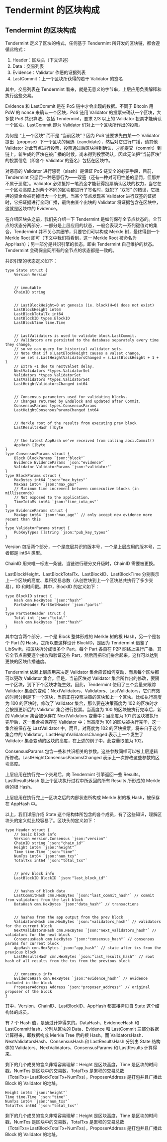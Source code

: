 # Tendermint 的区块构成

## Tendermint 的区块构成

Tendermint 定义了区块的格式，任何基于 Tendermint 所开发的区块链，都会遵循此格式：

1. Header：区块头（下文详述）
2. Data：交易列表
3. Evidence：Validator 作恶的证据列表
4. LastCommit：上一个区块所获得的若干 Validator 的签名

其中，交易列表在 Tendermint 看来，就是无意义的字节串，上层应用负责解释和执行这些交易。

Evidence 和 LastCommit 是在 PoS 链中才会出现的数据。不同于 Bitcoin 用 PoW 的 nonce 来确认一个区块，PoS 链用 Validator 的投票来确认一个区块，大多数 PoS 共识算法，包括 Tendermint，要求 2/3 以上的 Validator 投票才能确认一个区块。LastCommit 即为 Validator 们对上一个区块所作出的投票。

为何是 “上一个区块” 而不是 “当前区块”？因为 PoS 链要求先由某一个 Validator 提出（propose）下一个区块的候选（candidate），然后对它进行广播，请其他 Validator 对此节点进行投票，投票通过后区块得到确认，才能提交（commit）到链上。新生成的区块在被广播的时候，尚未得到投票确认，因此无法把“当前区块” 的投票信息（即各个 Validator 的签名）包括在区块中。

对恶意的 Validator 进行惩罚（slash）是保证 PoS 链安全的必要手段，目前，Tendermint 只惩罚一种恶意行为——双签（还有一种对可用性差的惩罚，但那并不属于恶意）。Validator 必须抵押一笔资金才能获得投票确认区块的权力，当它在一个区块高度上对两个不同的区块都进行了签名时，就犯了 “双签” 的错误，它抵押的资金会被罚掉很大一个比例。当某个节点发现某 Validator 进行双签的证据时，它把证据进行全网广播，最终由某个出块的 Validator 将证据包含在区块中，这就是区块中的 Evidence。

在介绍区块头之前，我们先介绍一下 Tendermint 是如何保存全节点状态的。全节点的状态分两部分，一部分是上层应用的状态，一般会表现为一系列键值对的集合，Tendermint 并不关心其细节，只要它们可以构成 Merkle 树，最终得到一个 Merkle Root 即可（下文中我们将看到，这一 Merkle Root 被命名为 AppHash）；另一部分是共识引擎的状态，即由 Tendermint 自己维护的状态。Tendermint 会确保全网所有的全节点的状态都是一致的。

共识引擎的状态定义如下：

```text
type State struct {
    Version Version


    // immutable
    ChainID string


    // LastBlockHeight=0 at genesis (ie. block(H=0) does not exist)
    LastBlockHeight int64
    LastBlockTotalTx int64
    LastBlockID types.BlockID
    LastBlockTime time.Time


    // LastValidators is used to validate block.LastCommit.
    // Validators are persisted to the database separately every time they change,
    // so we can query for historical validator sets.
    // Note that if s.LastBlockHeight causes a valset change,
    // we set s.LastHeightValidatorsChanged = s.LastBlockHeight + 1 + 1
    // Extra +1 due to nextValSet delay.
    NextValidators *types.ValidatorSet
    Validators *types.ValidatorSet
    LastValidators *types.ValidatorSet
    LastHeightValidatorsChanged int64


    // Consensus parameters used for validating blocks.
    // Changes returned by EndBlock and updated after Commit.
    ConsensusParams types.ConsensusParams
    LastHeightConsensusParamsChanged int64


    // Merkle root of the results from executing prev block
    LastResultsHash []byte


    // the latest AppHash we've received from calling abci.Commit()
    AppHash []byte
}
type ConsensusParams struct {
    Block BlockParams `json:"block"`
    Evidence EvidenceParams `json:"evidence"`
    Validator ValidatorParams `json:"validator"`
}
type BlockParams struct {
    MaxBytes int64 `json:"max_bytes"`
    MaxGas int64 `json:"max_gas"`
    // Minimum time increment between consecutive blocks (in milliseconds)
    // Not exposed to the application.
    TimeIotaMs int64 `json:"time_iota_ms"`
}
type EvidenceParams struct {
    MaxAge int64 `json:"max_age"` // only accept new evidence more recent than this
}
type ValidatorParams struct {
    PubKeyTypes []string `json:"pub_key_types"`
}
```

Version 包括两个部分，一个是底层共识的版本号，一个是上层应用的版本号，二者都是 int64 类型。

ChainID 用来唯一标志一条链，当链进行硬分叉升级时，ChainID 需要被更换。

LastBlockHeight、LastBlockTotalTx、LastBlockID、LastBlockTime 分别表示上一个区块的高度、累积交易总数（从创世块到上一个区块总共执行了多少交易），ID 和时间戳。其中，BlockID 的定义如下：

```text
type BlockID struct {
    Hash cmn.HexBytes `json:"hash"`
    PartsHeader PartSetHeader `json:"parts"`
}
type PartSetHeader struct {
    Total int `json:"total"`
    Hash cmn.HexBytes `json:"hash"`
}
```

其中包含两个部分，一个是 Block 整体形成的 Merkle 树的根 Hash，另一个是各个 Part 的 Hash。之所以要这样设计 BlockID，是因为 Tendermint 借鉴了 LibSwift，把区块拆分成很多个 Part，每个 Part 各自在 P2P 网络上进行广播，其它全节点需要逐个接收和验证这些 Part，然后再把它们拼合起来。这样可以达到更快的区块传播速度。

Tendermint 依赖上层应用来决定 Validator 集合应该如何变动，而且每个区块都可以更改 Validator 集合。但是，当前区块对 Validator 集合所作出的修改，要隔一个区块，到下下个区块才能生效。因此，Tendermint 使用了三个变量来跟踪 Validator 集合的变动：NextValidators、Validators、LastValidators，它们有效的时间分别是下一个区块，当前正在投票决策的区块和上一个区块。比如执行高度为 100 的区块时，修改了 Validator 集合，那么要在决策高度为 102 的区块时才会按照更新后的 Validator 集合进行投票。当高度为 100 的区块被执行完毕后，新的 Validator 集合被保存在 NextValidators 变量中；当高度为 101 的区块被执行完毕后，这一集合被保存在 Validator 中；当高度为 101 的区块被执行完毕，这一集合被保存在 LastValidator 中，而且，对高度为 102 的区块投票，将来自于这个集合中的 Validator。LastHeightValidatorsChanged 表示上一个发生了 Validator 集合变动的区块的高度，在上述的例子中，此变量取值为 102。

ConsensusParams 包含一些和共识相关的参数。这些参数同样可以被上层逻辑所修改。LastHeightConsensusParamsChanged 表示上一次修改这些参数的区块高度。

上层应用在执行完一个交易后，向 Tendermint 引擎返回一些 Results。LastResultsHash 是上个区块执行过程中所返回的所有 Results 所形成的 Merkle 树的根 Hash。

上层应用在执行完上一区块之后的内部状态所构成 Merkle 树的根 Hash，被保存在 AppHash 中。

以上，我们详细介绍 State 这个结构体所包含的各个成员，有了这些知识，理解区块头的定义就比较容易了。区块头的定义如下：

```text
type Header struct {
    // basic block info
    Version version.Consensus `json:"version"`
    ChainID string `json:"chain_id"`
    Height int64 `json:"height"`
    Time time.Time `json:"time"`
    NumTxs int64 `json:"num_txs"`
    TotalTxs int64 `json:"total_txs"`


    // prev block info
    LastBlockID BlockID `json:"last_block_id"`


    // hashes of block data
    LastCommitHash cmn.HexBytes `json:"last_commit_hash"` // commit from validators from the last block
    DataHash cmn.HexBytes `json:"data_hash"` // transactions


    // hashes from the app output from the prev block
    ValidatorsHash cmn.HexBytes `json:"validators_hash"` // validators for the current block
    NextValidatorsHash cmn.HexBytes `json:"next_validators_hash"` // validators for the next block
    ConsensusHash cmn.HexBytes `json:"consensus_hash"` // consensus params for current block
    AppHash cmn.HexBytes `json:"app_hash"` // state after txs from the previous block
    LastResultsHash cmn.HexBytes `json:"last_results_hash"` // root hash of all results from the txs from the previous block


    // consensus info
    EvidenceHash cmn.HexBytes `json:"evidence_hash"` // evidence included in the block
    ProposerAddress Address `json:"proposer_address"` // original proposer of the block
}
```

其中，Version、ChainID、LastBlockID、AppHash 都直接拷贝自 State 这个结构体的成员。

有 7 个 Hash 值，是通过计算得来的。DataHash、EvidenceHash 和 LastCommitHash，分别从区块的 Data、Evidence 和 LastCommit 三部分数据计算得来，即数据构成 Merkle Tree 后的根 Hash。而 ValidatorsHash、NextValidatorsHash、ConsensusHash 和 LastResultsHash 分别由 State 结构体的 Validators、NextValidators、ConsensusParams 和 LastResults 计算得来。

剩下的几个成员的含义非常容易理解：Height 是区块高度，Time 是区块的时间戳，NumTxs 是区块中的交易数，TotalTxs 是累积的交易总数（TotalTxs=LastBlockTotalTx+NumTxs），ProposerAddress 是打包并且广播此 Block 的 Validator 的地址。

```text
Height int64 `json:"height"`
Time time.Time `json:"time"`
NumTxs int64 `json:"num_txs"`
TotalTxs int64 `json:"total_txs"`
```

剩下的几个成员的含义非常容易理解：Height 是区块高度，Time 是区块的时间戳，NumTxs 是区块中的交易数，TotalTxs 是累积的交易总数（TotalTxs=LastBlockTotalTx+NumTxs），ProposerAddress 是打包并且广播此 Block 的 Validator 的地址。

